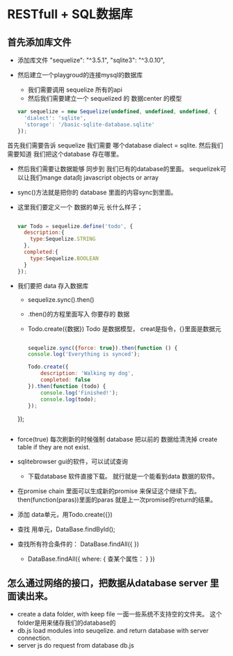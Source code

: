 # RESTfull + SQL数据库
## 首先添加库文件
- 添加库文件
"sequelize": "^3.5.1",
"sqlite3": "^3.0.10",

- 然后建立一个playgroud的连接mysql的数据库
  * 我们需要调用 sequelize 所有的api
  * 然后我们需要建立一个 sequelized 的 数据center 的模型

  ```javascript
  var sequelize = new Sequelize(undefined, undefined, undefined, {
    'dialect': 'sqlite',
    'storage': '/basic-sqlite-database.sqlite'
  });
  ```
首先我们需要告诉 sequelize 我们需要 哪个database dialect = sqlite.
然后我们需要知道 我们把这个database 存在哪里。

- 然后我们需要让数据能够 同步到 我们已有的database的里面。
  sequelizek可以让我们mange data向 javascript objects or array
- sync()方法就是把你的 database 里面的内容sync到里面。
- 这里我们要定义一个 数据的单元 长什么样子；
    ```javascript

    var Todo = sequelize.define('todo', {
      description:{
        type:Sequelize.STRING
      },
      completed:{
        type:Sequelize.BOOLEAN
      }
    });

    ```
- 我们要把 data 存入数据库
  * sequelize.sync().then()
  * .then()的方程里面写入 你要存的 数据
  * Todo.create({数据}) Todo 是数据模型， creat是指令，{}里面是数据元

    ```javascript

    sequelize.sync({force: true}).then(function () {
  	console.log('Everything is synced');

  	Todo.create({
  		description: 'Walking my dog',
  		completed: false
  	}).then(function (todo) {
  		console.log('Finished!');
  		console.log(todo);
  	});
  });

  ```
- force(true) 每次刷新的时候强制 database 把以前的 数据给清洗掉
  create table if they are not exist.
- sqlitebrowser gui的软件，可以试试查询
  * 下载database 软件直接下载。 就行就是一个能看到data 数据的软件。
- 在promise chain 里面可以生成新的promise 来保证这个继续下去。
  then(function(paras))里面的paras 就是上一次promise的return的结果。

- 添加 data单元，用Todo.create({})
- 查找 用单元，DataBase.findById();
- 查找所有符合条件的： DataBase.findAll({
  })
  * DataBase.findAll({
    where: {
      查某个属性： 
    }
    })
## 怎么通过网络的接口，把数据从database server 里面读出来。

- create a data folder, with keep file 一面一些系统不支持空的文件夹。
 这个folder是用来储存我们的database的
 - db.js load modules into seuqelize. and return database with server connection.
 - server js do request from database db.js
